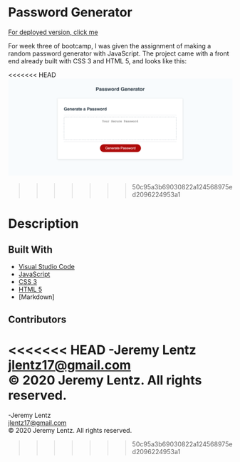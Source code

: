 # Password Generator

[For deployed version, click me](https://jlentz17.github.io/passwordGenerator/)

For week three of bootcamp, I was given the assignment of making a random password generator with JavaScript. The project came with a front end already built with CSS 3 and HTML 5, and looks like this:

<<<<<<< HEAD
![Image of Password Generator](./assets/img/passwordGenerator.png)
>>>>>>> 50c95a3b69030822a124568975ed2096224953a1

# Description 


## Built With

* [Visual Studio Code](https://code.visualstudio.com/)
* [JavaScript](https://developer.mozilla.org/en-US/docs/Web/JavaScript)
* [CSS 3](https://developer.mozilla.org/en-US/docs/Web/CSS)
* [HTML 5](https://developer.mozilla.org/en-US/docs/Web/Guide/HTML/HTML5)
* [Markdown]


## Contributors

<<<<<<< HEAD
-Jeremy Lentz <br> <jlentz17@gmail.com> <br> &copy; 2020 Jeremy Lentz. All rights reserved.
=======
-Jeremy Lentz <br> <jlentz17@gmail.com> <br> &copy; 2020 Jeremy Lentz. All rights reserved.

>>>>>>> 50c95a3b69030822a124568975ed2096224953a1
